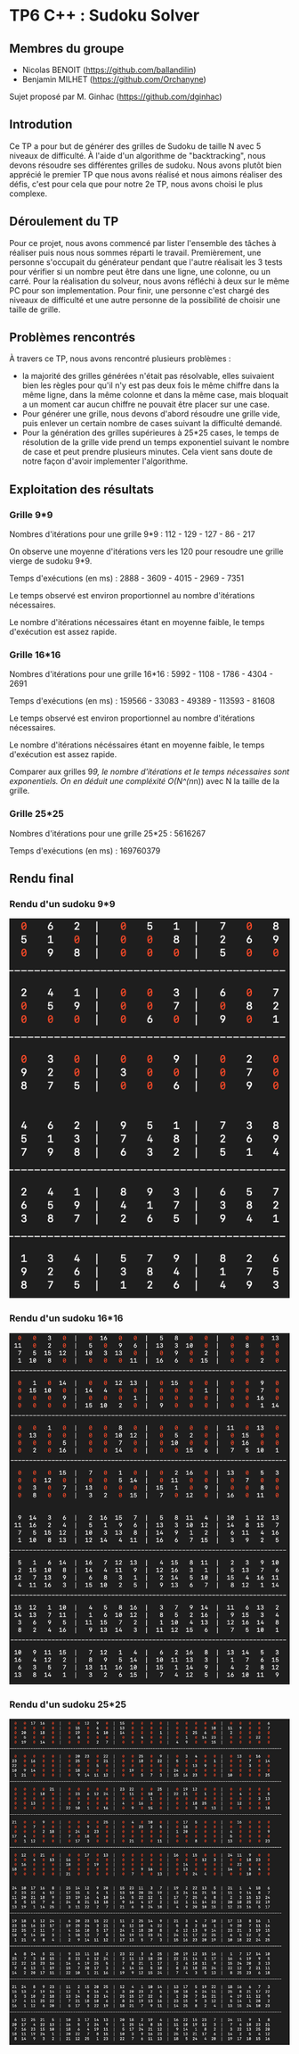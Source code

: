 # TP6 C++ : Sudoku Solver

## Membres du groupe

  - Nicolas BENOIT (https://github.com/ballandilin)
  - Benjamin MILHET (https://github.com/Orchanyne)


Sujet proposé par M. Ginhac (https://github.com/dginhac)

## Introdution
Ce TP a pour but de générer des grilles de Sudoku de taille N avec 5 niveaux de difficulté. À l'aide d'un algorithme de "backtracking", nous devons résoudre ses différentes grilles de sudoku. Nous avons plutôt bien apprécié le premier TP que nous avons réalisé et nous aimons réaliser des défis, c'est pour cela que pour notre 2e TP, nous avons choisi le plus complexe.


## Déroulement du TP
Pour ce projet, nous avons commencé par lister l'ensemble des tâches à réaliser puis nous nous sommes réparti le travail. Premièrement, une personne s'occupait du générateur pendant que l'autre réalisait les 3 tests pour vérifier si un nombre peut être dans une ligne, une colonne, ou un carré. Pour la réalisation du solveur, nous avons réfléchi à deux sur le même PC pour son implementation. Pour finir, une personne c'est chargé des niveaux de difficulté et une autre personne de la possibilité de choisir une taille de grille.


## Problèmes rencontrés
À travers ce TP, nous avons rencontré plusieurs problèmes :
  - la majorité des grilles générées n'était pas résolvable, elles suivaient bien les règles pour qu'il n'y est pas deux fois le même chiffre dans la même ligne, dans la même colonne et dans la même case, mais bloquait a un moment car aucun chiffre ne pouvait être placer sur une case.
  - Pour générer une grille, nous devons d'abord résoudre une grille vide, puis enlever un certain nombre de cases suivant la difficulté demandé.
  - Pour la génération des grilles supérieures à 25*25 cases, le temps de résolution de la grille vide prend un temps exponentiel suivant le nombre de case et peut prendre plusieurs minutes. Cela vient sans doute de notre façon d'avoir implementer l'algorithme.

## Exploitation des résultats
### Grille 9*9
Nombres d'itérations pour une grille 9*9 : 112 - 129 - 127 - 86 - 217

On observe une moyenne d'itérations vers les 120 pour resoudre une grille vierge de sudoku 9*9.

Temps d'exécutions (en ms) : 2888 - 3609 - 4015 - 2969 - 7351

Le temps observé est environ proportionnel au nombre d'itérations nécessaires.

Le nombre d'itérations nécessaires étant en moyenne faible, le temps d'exécution est assez rapide.


### Grille 16*16
Nombres d'itérations pour une grille 16*16 : 5992 - 1108 - 1786 - 4304 - 2691

Temps d'exécutions (en ms) : 159566 - 33083 - 49389 - 113593 - 81608

Le temps observé est environ proportionnel au nombre d'itérations nécessaires.

Le nombre d'itérations nécéssaires étant en moyenne faible, le temps d'exécution est assez rapide.

Comparer aux grilles 9*9, le nombre d'itérations et le temps nécessaires sont exponentiels. On en déduit une compléxité O(N^(n*n)) avec N la taille de la grille.

### Grille 25*25
Nombres d'itérations pour une grille 25*25 : 5616267

Temps d'exécutions (en ms) : 169760379

## Rendu final
### Rendu d'un sudoku 9*9
![alt text](https://github.com/Le-trio-de-l-enfer/Sudoku/blob/main/img/9.png?raw=true)

### Rendu d'un sudoku 16*16
![alt text](https://github.com/Le-trio-de-l-enfer/Sudoku/blob/main/img/16.png?raw=true)

### Rendu d'un sudoku 25*25
![alt text](https://github.com/Le-trio-de-l-enfer/Sudoku/blob/main/img/25.png?raw=true)


